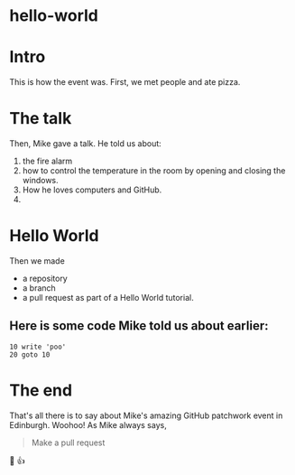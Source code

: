 hello-world
===========

# Intro
This is how the event was. First, we met people and ate pizza.
# The talk
Then, Mike gave a talk. He told us about:
1. the fire alarm
2. how to control the temperature in the room by opening and closing the windows.
3. How he loves computers and GitHub.
4. 
# Hello World
Then we made
* a repository
* a branch
* a pull request
as part of a Hello World tutorial. 

## Here is some code Mike told us about earlier:
```
10 write 'poo'
20 goto 10
```
# The end
That's all there is to say about Mike's amazing GitHub patchwork event in Edinburgh. Woohoo! As Mike always says, 
> Make a pull request

:camel: :+1:

